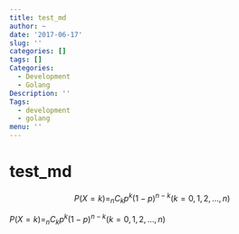 ```yaml
---
title: test_md
author: ~
date: '2017-06-17'
slug: ''
categories: []
tags: []
Categories:
  - Development
  - Golang
Description: ''
Tags:
  - development
  - golang
menu: ''
---
```


# test_md
$$
P(X=k)=_{n}C_{k}p^k(1-p)^{n-k} (k=0,1,2,…,n)
$$

$P(X=k)=_{n}C_{k}p^k(1-p)^{n-k} (k=0,1,2,…,n)$
